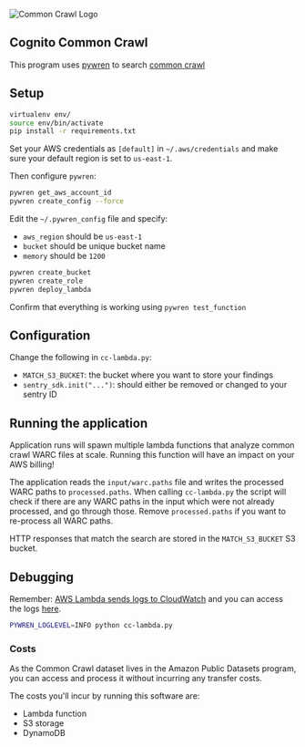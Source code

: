 ![Common Crawl Logo](http://commoncrawl.org/wp-content/uploads/2016/12/logocommoncrawl.png)

## Cognito Common Crawl

This program uses [pywren](http://pywren.io) to search [common crawl](http://commoncrawl.org) 

## Setup

```bash
virtualenv env/
source env/bin/activate
pip install -r requirements.txt
```

Set your AWS credentials as `[default]` in `~/.aws/credentials` and make sure your
default region is set to `us-east-1`.

Then configure `pywren`:

```bash
pywren get_aws_account_id
pywren create_config --force
```

Edit the `~/.pywren_config` file and specify:

 * `aws_region` should be `us-east-1`
 * `bucket` should be unique bucket name
 * `memory` should be `1200`

```bash
pywren create_bucket
pywren create_role
pywren deploy_lambda
```

Confirm that everything is working using `pywren test_function`

## Configuration

Change the following in `cc-lambda.py`:

 * `MATCH_S3_BUCKET`: the bucket where you want to store your findings
 * `sentry_sdk.init("...")`: should either be removed or changed to your sentry ID

## Running the application

Application runs will spawn multiple lambda functions that analyze common crawl
WARC files at scale. Running this function will have an impact on your AWS billing!

The application reads the `input/warc.paths` file and writes the processed WARC
paths to `processed.paths`. When calling `cc-lambda.py` the script will check if
there are any WARC paths in the input which were not already processed, and go
through those. Remove `processed.paths` if you want to re-process all WARC paths.

HTTP responses that match the search are stored in the `MATCH_S3_BUCKET` S3 bucket.

## Debugging

Remember: [AWS Lambda sends logs to CloudWatch](https://docs.aws.amazon.com/lambda/latest/dg/python-logging.html)
and you can access the logs [here](https://console.aws.amazon.com/cloudwatch/home?region=us-east-1#logs:).

```bash
PYWREN_LOGLEVEL=INFO python cc-lambda.py
```

### Costs

As the Common Crawl dataset lives in the Amazon Public Datasets program, 
you can access and process it without incurring any transfer costs. 

The costs you'll incur by running this software are:

 * Lambda function
 * S3 storage
 * DynamoDB
